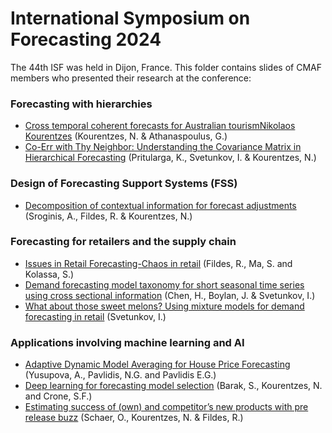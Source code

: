 International Symposium on Forecasting 2024
=====
The 44th ISF was held in Dijon, France. This folder contains slides of CMAF members who presented their research at the conference:

### Forecasting with hierarchies
- [Cross temporal coherent forecasts for Australian tourismNikolaos Kourentzes](https://github.com/lancastercmaf/ISF/tree/master/ISF2019/Kourentzes_Nikolaos_ISF2019.pdf) (Kourentzes, N. & Athanaspoulus, G.)
- [Co-Err with Thy Neighbor: Understanding the Covariance Matrix in Hierarchical Forecasting](https://github.com/lancastercmaf/ISF/tree/master/ISF2019/Pritularga_Kandrika_ISF2019.pdf) (Pritularga, K., Svetunkov, I. & Kourentzes, N.)

### Design of Forecasting Support Systems (FSS)
- [Decomposition of contextual information for forecast adjustments](https://github.com/lancastercmaf/ISF/tree/master/ISF2019/Sroginis_Anna_ISF2019.pdf) (Sroginis, A., Fildes, R. & Kourentzes, N.)

### Forecasting for retailers and the supply chain
- [Issues in Retail Forecasting-Chaos in retail](https://github.com/lancastercmaf/ISF/tree/master/ISF2019/Fildes_Robert_ISF2019.pdf) (Fildes, R., Ma, S. and Kolassa, S.)
- [Demand forecasting model taxonomy for short seasonal time series using cross sectional information](https://github.com/lancastercmaf/ISF/tree/master/ISF2019/Boylan_John_%20ISF2019.pdf) (Chen, H., Boylan, J. & Svetunkov, I.)
- [What about those sweet melons? Using mixture models for demand forecasting in retail](https://github.com/lancastercmaf/ISF/tree/master/ISF2019/Svetunkov_Ivan_ISF2019.pdf) (Svetunkov, I.)

### Applications involving machine learning and AI
- [Adaptive Dynamic Model Averaging for House Price Forecasting](https://github.com/lancastercmaf/ISF/tree/master/ISF2019/Yusupova_Alisa_ISF2019.pdf) (Yusupova, A., Pavlidis, N.G. and Pavlidis E.G.)
- [Deep learning for forecasting model selection](https://github.com/lancastercmaf/ISF/tree/master/ISF2019/Barak_Sasan_ISF2019.pdf) (Barak, S., Kourentzes, N. and Crone, S.F.)
- [Estimating success of (own) and competitor’s new products with pre release buzz](https://github.com/lancastercmaf/ISF/tree/master/ISF2019/Schaer_Oliver_ISF19.pdf) (Schaer, O., Kourentzes, N. & Fildes, R.)
